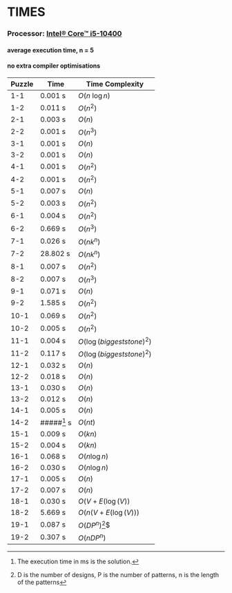 # TIMES
### **Processor:** [Intel® Core™ i5-10400](https://www.intel.com/content/www/us/en/products/sku/199271/intel-core-i510400-processor-12m-cache-up-to-4-30-ghz/specifications.html)
#### average execution time, n = 5
#### no extra compiler optimisations
|Puzzle|Time|Time Complexity|
|---|---|---|
|1-1|0.001 s|$O(n\ \log{n})$|
|1-2|0.011 s|$O(n^2)$|
|2-1|0.003 s|$O(n)$|
|2-2|0.001 s|$O(n^3)$|
|3-1|0.001 s|$O(n)$|
|3-2|0.001 s|$O(n)$|
|4-1|0.001 s|$O(n^2)$|
|4-2|0.001 s|$O(n^2)$|
|5-1|0.007 s|$O(n)$|
|5-2|0.003 s|$O(n^2)$|
|6-1|0.004 s|$O(n^2)$|
|6-2|0.669 s|$O(n^3)$|
|7-1|0.026 s|$O(nk^{n})$|
|7-2|28.802 s|$O(nk^{n})$|
|8-1|0.007 s|$O(n^2)$|
|8-2|0.007 s|$O(n^3)$|
|9-1|0.071 s|$O(n)$|
|9-2|1.585 s|$O(n^2)$|
|10-1|0.069 s|$O(n^2)$|
|10-2|0.005 s|$O(n^2)$|
|11-1|0.004 s|$O(\log(biggest stone)^2)$|
|11-2|0.117 s|$O(\log(biggest stone)^2)$|
|12-1|0.032 s|$O(n)$|
|12-2|0.018 s|$O(n)$|
|13-1|0.030 s|$O(n)$|
|13-2|0.012 s|$O(n)$|
|14-1|0.005 s|$O(n)$|
|14-2|#####[^1] s|$O(nt)$| 
|15-1|0.009 s|$O(kn)$|
|15-2|0.004 s|$O(kn)$|
|16-1|0.068 s|$O(n\log{n})$|
|16-2|0.030 s|$O(n\log{n})$|
|17-1|0.005 s|$O(n)$|
|17-2|0.007 s|$O(n)$|
|18-1|0.030 s|$O(V+E(\log(V))$|
|18-2|5.669 s|$O(n(V+E(\log(V)))$|
|19-1|0.087 s|$O(DP^n)$[^2]$|
|19-2|0.307 s|$O(nDP^n)$|

[^1]: The execution time in ms is the solution.
[^2]: D is the number of designs, P is the number of patterns, n is the length of the patterns
